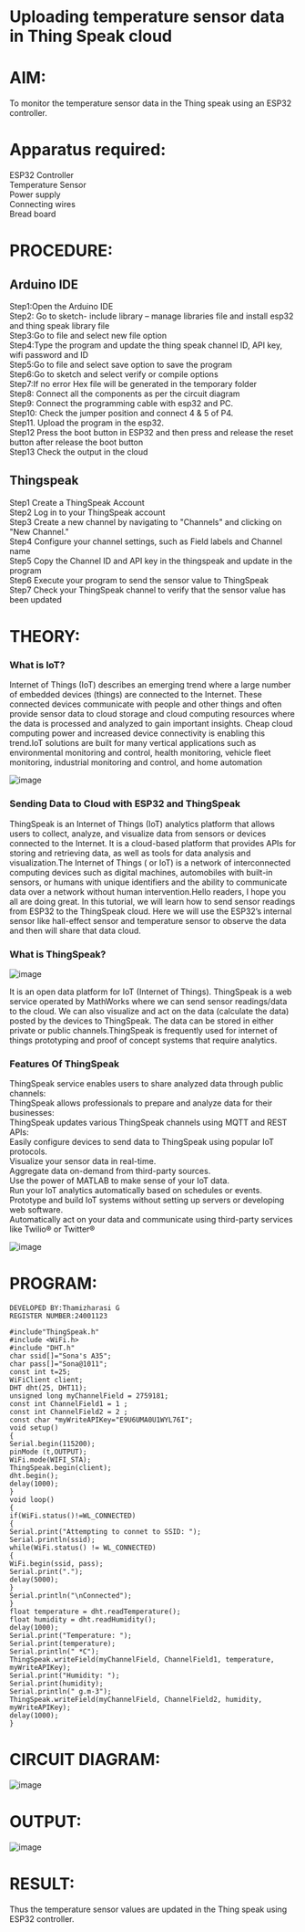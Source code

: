 # Uploading temperature sensor data in Thing Speak cloud

# AIM:
To monitor the temperature sensor data in the Thing speak using an ESP32 controller.

# Apparatus required:
ESP32 Controller  </br>
Temperature Sensor </br>
Power supply </br>
Connecting wires </br>
Bread board </br>

# PROCEDURE:
## Arduino IDE
Step1:Open the Arduino IDE </br>
Step2: Go to sketch- include library – manage libraries file and install esp32 and thing speak library file </br>
Step3:Go to file and select new file option </br>
Step4:Type the program and update the thing speak channel ID, API key, wifi password and ID </br>
Step5:Go to file and select save option to save the program </br>
Step6:Go to sketch and select verify or compile options </br>
Step7:If no error Hex file will be generated in the temporary folder </br>
Step8: Connect all the components as per the circuit diagram </br>
Step9: Connect the programming cable with esp32 and PC.  </br>
Step10: Check the jumper position and connect 4 & 5 of P4.  </br>
Step11. Upload the program in the esp32. </br>
Step12 Press the boot button in ESP32 and then press and release the reset button after release the boot button </br>
Step13 Check the output in the cloud </br>

## Thingspeak

Step1 Create a ThingSpeak Account </br>
Step2 Log in to your ThingSpeak account </br>
Step3 Create a new channel by navigating to "Channels" and clicking on "New Channel." </br>
Step4 Configure your channel settings, such as Field labels and Channel name </br>
Step5 Copy the Channel ID and API key in the thingspeak and update in the program </br>
Step6 Execute your program to send the sensor value to ThingSpeak </br>
Step7 Check your ThingSpeak channel to verify that the sensor value has been updated </br>

# THEORY:

### What is IoT?

Internet of Things (IoT) describes an emerging trend where a large number of embedded devices (things) are connected to the Internet. These connected devices communicate with people and other things and often provide sensor data to cloud storage and cloud computing resources where the data is processed and analyzed to gain important insights. Cheap cloud computing power and increased device connectivity is enabling this trend.IoT solutions are built for many vertical applications such as environmental monitoring and control, health monitoring, vehicle fleet monitoring, industrial monitoring and control, and home automation

![image](https://user-images.githubusercontent.com/71547910/235334044-c01d4261-d46f-4f62-b07f-72a7b6fce5d5.png)

### Sending Data to Cloud with ESP32 and ThingSpeak

ThingSpeak is an Internet of Things (IoT) analytics platform that allows users to collect, analyze, and visualize data from sensors or devices connected to the Internet. It is a cloud-based platform that provides APIs for storing and retrieving data, as well as tools for data analysis and visualization.The Internet of Things ( or IoT) is a network of interconnected computing devices such as digital machines, automobiles with built-in sensors, or humans with unique identifiers and the ability to communicate data over a network without human intervention.Hello readers, I hope you all are doing great. In this tutorial, we will learn how to send sensor readings from ESP32 to the ThingSpeak cloud. Here we will use the ESP32’s internal sensor like hall-effect sensor and temperature sensor to observe the data and then will share that data cloud.

### What is ThingSpeak?

![image](https://user-images.githubusercontent.com/71547910/235333909-29d2e831-9fe5-4afd-b18d-f1e5d2e32518.png)

It is an open data platform for IoT (Internet of Things). ThingSpeak is a web service operated by MathWorks where we can send sensor readings/data to the cloud. We can also visualize and act on the data (calculate the data) posted by the devices to ThingSpeak. The data can be stored in either private or public channels.ThingSpeak is frequently used for internet of things prototyping and proof of concept systems that require analytics.

### Features Of ThingSpeak

ThingSpeak service enables users to share analyzed data through public channels: </br>
ThingSpeak allows professionals to prepare and analyze data for their businesses: </br>
ThingSpeak updates various ThingSpeak channels using MQTT and REST APIs: </br>
Easily configure devices to send data to ThingSpeak using popular IoT protocols. </br>
Visualize your sensor data in real-time. </br>
Aggregate data on-demand from third-party sources. </br>
Use the power of MATLAB to make sense of your IoT data. </br>
Run your IoT analytics automatically based on schedules or events. </br>
Prototype and build IoT systems without setting up servers or developing web software.</br>
Automatically act on your data and communicate using third-party services like Twilio® or Twitter®</br>

![image](https://user-images.githubusercontent.com/71547910/235334056-3ba9579f-2f62-43b1-a714-8fde6cf9ef32.png)


# PROGRAM:
```
DEVELOPED BY:Thamizharasi G 
REGISTER NUMBER:24001123

#include"ThingSpeak.h"
#include <WiFi.h>
#include "DHT.h"
char ssid[]="Sona's A35";
char pass[]="Sona@1011";
const int t=25;
WiFiClient client;
DHT dht(25, DHT11);
unsigned long myChannelField = 2759181;
const int ChannelField1 = 1 ;
const int ChannelField2 = 2 ;
const char *myWriteAPIKey="E9U6UMA0U1WYL76I";
void setup()
{
Serial.begin(115200);
pinMode (t,OUTPUT);
WiFi.mode(WIFI_STA);
ThingSpeak.begin(client);
dht.begin();
delay(1000);
}
void loop()
{
if(WiFi.status()!=WL_CONNECTED)
{
Serial.print("Attempting to connet to SSID: ");
Serial.println(ssid);
while(WiFi.status() != WL_CONNECTED)
{
WiFi.begin(ssid, pass);
Serial.print(".");
delay(5000);
}
Serial.println("\nConnected");
}
float temperature = dht.readTemperature();
float humidity = dht.readHumidity();
delay(1000);
Serial.print("Temperature: ");
Serial.print(temperature);
Serial.println(" *C");
ThingSpeak.writeField(myChannelField, ChannelField1, temperature,
myWriteAPIKey);
Serial.print("Humidity: ");
Serial.print(humidity);
Serial.println(" g.m-3");
ThingSpeak.writeField(myChannelField, ChannelField2, humidity,
myWriteAPIKey);
delay(1000);
}
```
# CIRCUIT DIAGRAM:

![image](https://github.com/user-attachments/assets/1230abc7-2811-4be7-b26e-2b25542bb8e7)



# OUTPUT:

![image](https://github.com/user-attachments/assets/d04b58cc-4890-4c1e-9b10-55f42e737f05)



# RESULT:

Thus the temperature sensor values are updated in the Thing speak using ESP32 controller.

